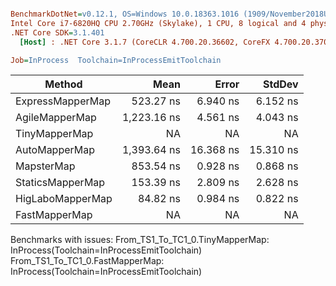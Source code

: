 ``` ini

BenchmarkDotNet=v0.12.1, OS=Windows 10.0.18363.1016 (1909/November2018Update/19H2)
Intel Core i7-6820HQ CPU 2.70GHz (Skylake), 1 CPU, 8 logical and 4 physical cores
.NET Core SDK=3.1.401
  [Host] : .NET Core 3.1.7 (CoreCLR 4.700.20.36602, CoreFX 4.700.20.37001), X64 RyuJIT

Job=InProcess  Toolchain=InProcessEmitToolchain  

```
|           Method |        Mean |     Error |    StdDev |
|----------------- |------------:|----------:|----------:|
| ExpressMapperMap |   523.27 ns |  6.940 ns |  6.152 ns |
|   AgileMapperMap | 1,223.16 ns |  4.561 ns |  4.043 ns |
|    TinyMapperMap |          NA |        NA |        NA |
|    AutoMapperMap | 1,393.64 ns | 16.368 ns | 15.310 ns |
|       MapsterMap |   853.54 ns |  0.928 ns |  0.868 ns |
|     StaticsMapperMap |   153.39 ns |  2.809 ns |  2.628 ns |
| HigLaboMapperMap |    84.82 ns |  0.984 ns |  0.822 ns |
|    FastMapperMap |          NA |        NA |        NA |

Benchmarks with issues:
  From_TS1_To_TC1_0.TinyMapperMap: InProcess(Toolchain=InProcessEmitToolchain)
  From_TS1_To_TC1_0.FastMapperMap: InProcess(Toolchain=InProcessEmitToolchain)

